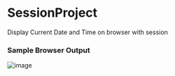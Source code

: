 # SessionProject
 Display Current Date and Time on browser with session
<h3>Sample Browser Output</h3>

![image](https://github.com/user-attachments/assets/5f558c09-39f5-4f57-bcc0-baf31972d265)
